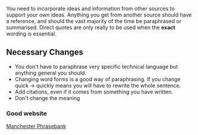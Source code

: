 You need to incorporate ideas and information from other sources to support your own ideas. Anything you get from another source should have a reference, and should the vast majority of the time be paraphrased or summarised. Direct quotes are only really to be used when the **exact** wording is essential. 

## Necessary Changes
- You don't have to paraphrase very specific technical language but anything general you should. 
- Changing word forms is a good way of paraphrasing. If you change quick -> quickly means you will have to rewrite the whole sentence. 
- Add citations, even if it comes from something you have written.
- Don't change the meaning 

### Good website
[Manchester Phrasebank](https://www.phrasebank.manchester.ac.uk)
